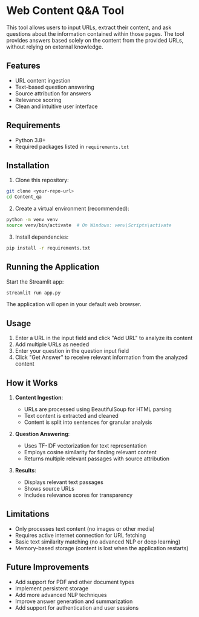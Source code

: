 # Web Content Q&A Tool

This tool allows users to input URLs, extract their content, and ask questions about the information contained within those pages. The tool provides answers based solely on the content from the provided URLs, without relying on external knowledge.

## Features

- URL content ingestion
- Text-based question answering
- Source attribution for answers
- Relevance scoring
- Clean and intuitive user interface

## Requirements

- Python 3.8+
- Required packages listed in `requirements.txt`

## Installation

1. Clone this repository:
```bash
git clone <your-repo-url>
cd Content_qa
```

2. Create a virtual environment (recommended):
```bash
python -m venv venv
source venv/bin/activate  # On Windows: venv\Scripts\activate
```

3. Install dependencies:
```bash
pip install -r requirements.txt
```

## Running the Application

Start the Streamlit app:
```bash
streamlit run app.py
```

The application will open in your default web browser.

## Usage

1. Enter a URL in the input field and click "Add URL" to analyze its content
2. Add multiple URLs as needed
3. Enter your question in the question input field
4. Click "Get Answer" to receive relevant information from the analyzed content

## How it Works

1. **Content Ingestion**:
   - URLs are processed using BeautifulSoup for HTML parsing
   - Text content is extracted and cleaned
   - Content is split into sentences for granular analysis

2. **Question Answering**:
   - Uses TF-IDF vectorization for text representation
   - Employs cosine similarity for finding relevant content
   - Returns multiple relevant passages with source attribution

3. **Results**:
   - Displays relevant text passages
   - Shows source URLs
   - Includes relevance scores for transparency

## Limitations

- Only processes text content (no images or other media)
- Requires active internet connection for URL fetching
- Basic text similarity matching (no advanced NLP or deep learning)
- Memory-based storage (content is lost when the application restarts)

## Future Improvements

- Add support for PDF and other document types
- Implement persistent storage
- Add more advanced NLP techniques
- Improve answer generation and summarization
- Add support for authentication and user sessions
